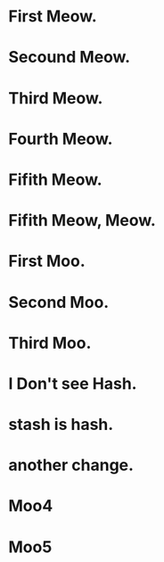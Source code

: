 # First Meow.

# Secound Meow.

# Third Meow.

# Fourth Meow.

# Fifith Meow.

# Fifith Meow, Meow.

# First Moo.

# Second Moo.

# Third Moo.



# I Don't see Hash.
# stash is hash.



# another change.

# Moo4

# Moo5